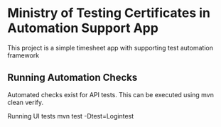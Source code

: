 # Ministry of Testing Certificates in Automation Support App
This project is a simple timesheet app with supporting test automation framework

## Running Automation Checks
Automated checks exist for API tests.  This can be executed using mvn clean verify.

Running UI tests
mvn test -Dtest=Logintest



